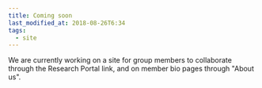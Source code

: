 ```yaml
---
title: Coming soon
last_modified_at: 2018-08-26T6:34
tags:
  - site
---
```

We are currently working on a site for group members to collaborate through the Research Portal link, and on member bio pages through "About us".
